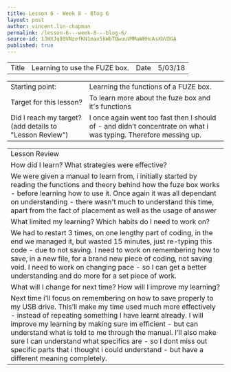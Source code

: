 ```yaml
---
title: Lesson 6 - Week 8 - Blog 6
layout: post
author: vincent.lin-chapman
permalink: /lesson-6---week-8---blog-6/
source-id: 1JWXJq80VNzefKN1max5kWbTQwuuVMMaWHHcAsXbVDGA
published: true
---
```

<table>
  <tr>
    <td>Title</td>
    <td>Learning to use the FUZE box.</td>
    <td>Date</td>
    <td>5/03/18</td>
  </tr>
</table>


<table>
  <tr>
    <td>Starting point:</td>
    <td>Learning the functions of a FUZE box.</td>
  </tr>
  <tr>
    <td>Target for this lesson?</td>
    <td>To learn more about the fuze box and it's functions</td>
  </tr>
  <tr>
    <td>Did I reach my target? 
(add details to "Lesson Review")</td>
    <td> I once again went too fast then I should of - and didn’t concentrate on what i was typing. Therefore messing up.</td>
  </tr>
</table>


<table>
  <tr>
    <td>Lesson Review</td>
  </tr>
  <tr>
    <td>How did I learn? What strategies were effective? </td>
  </tr>
  <tr>
    <td>We were given a manual to learn from, i initially started by reading the functions and theory behind how the fuze box works - before learning how to use it. Once again it was all dependant on understanding - there wasn't much to understand this time, apart from the fact of placement as well as the usage of answer</td>
  </tr>
  <tr>
    <td>What limited my learning? Which habits do I need to work on? </td>
  </tr>
  <tr>
    <td>We had to restart 3 times, on one lengthy part of coding, in the end we managed it, but wasted 15 minutes, just re-typing this code - due to not saving. I need to work on remembering how to save, in a new file, for a brand new piece of coding, not saving void. I need to work on changing pace - so I can get a better understanding and do more for a set piece of work.</td>
  </tr>
  <tr>
    <td>What will I change for next time? How will I improve my learning?</td>
  </tr>
  <tr>
    <td>Next time i’ll focus on remembering on how to save properly to my USB drive. This’ll make my time used much more effectively - instead of repeating something I have learnt already. I will improve my learning by making sure im efficient - but can understand what is told to me through the manual. I’ll also make sure I can understand what specifics are - so I dont miss out specific parts that i thought i could understand - but have a different meaning completely.</td>
  </tr>
</table>


